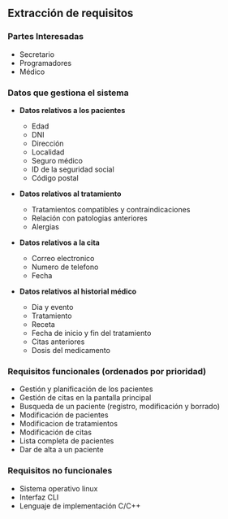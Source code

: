 ## Extracción de requisitos

### Partes Interesadas
 - Secretario
 - Programadores
 - Médico

### Datos que gestiona el sistema
 - **Datos relativos a los pacientes**
    - Edad
    - DNI
    - Dirección 
    - Localidad
    - Seguro médico
    - ID de la seguridad social
    - Código postal

 - **Datos relativos al tratamiento**
    - Tratamientos compatibles y contraindicaciones
    - Relación con patologias anteriores
    - Alergias

 - **Datos relativos a la cita**
    - Correo electronico
    - Numero de telefono
    - Fecha

 - **Datos relativos al historial médico**
    - Dia y evento
    - Tratamiento
    - Receta
    - Fecha de inicio y fin del tratamiento
    - Citas anteriores
    - Dosis del medicamento

### Requisitos funcionales (ordenados por prioridad)

 - Gestión y planificación de los pacientes
 - Gestión de citas en la pantalla principal
 - Busqueda de un paciente (registro, modificación y borrado)
 - Modificación de pacientes
 - Modificacion de tratamientos
 - Modificación de citas
 - Lista completa de pacientes
 - Dar de alta a un paciente


### Requisitos no funcionales
 - Sistema operativo linux
 - Interfaz CLI
 - Lenguaje de implementación C/C++

